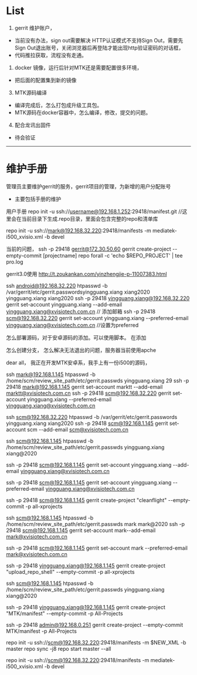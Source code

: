 # List 
1. gerrit 维护账户，
- 当前没有办法，sign out需要解决
HTTP认证模式不支持Sign Out，需要先Sign Out退出账号，关闭浏览器后再登陆才能出现http验证密码的对话框，
- 代码推拉获取，流程没有走通。
1. docker 镜像，运行后针对MTK还是需要配置很多环境，
- 把后面的配置集到新的镜像
3. MTK源码编译
- 编译完成后，怎么打包成升级工具包。
- MTK源码在docker容器中，怎么编译，修改，提交的问题。

4. 配合龙讯出固件
- 待会验证
---------------
# 维护手册

管理员主要维护gerrit的服务，gerrit项目的管理，为新增的用户分配账号

- 主要包括手册的维护








用户手册
repo init -u ssh://username@192.168.1.252:29418/manifest.git
//这里会在当前目录下生成.repo目录，里面会包含完整的repo和清单库

repo init -u ssh://mark@192.168.32.220:29418/manifests -m mediatek-i500_xvisio.xml -b  devel


当前的问题，
ssh -p 29418 gerrit@172.30.50.60 gerrit create-project --empty-commit [projectname]
repo forall -c 'echo $REPO_PROJECT' | tee pro.log

gerrit3.0使用
http://t.zoukankan.com/yinzhengjie-p-11007383.html


ssh android@192.168.32.220 htpasswd -b  /var/gerrit/etc/gerrit.passwordsyingguang.xiang xiang2020 yingguang.xiang xiang2020
ssh -p 29418 yingguang.xiang@192.168.32.220 gerrit set-account yingguang.xiang --add-email yingguang.xiang@xvisiotech.com.cn   // 添加邮箱
ssh -p 29418 scm@192.168.32.220 gerrit set-account yingguang.xiang --preferred-email yingguang.xiang@xvisiotech.com.cn  //设置为preferred



怎么部署源码，对于安卓源码的添加。可以使用脚本。
在添加


怎么创建分支，
怎么解决无法退出的问题，服务器当前使用apche




dear all，
我正在开发MTK安卓系，我手上有一份i500的源码，

ssh mark@192.168.1.145 htpasswd -b  /home/scm/review_site_path/etc/gerrit.passwds yingguang.xiang 29
ssh -p 29418 mark@192.168.1.145 gerrit set-account marktt --add-email marktt@xvisiotech.com.cn
ssh -p 29418 scm@192.168.32.220 gerrit set-account yingguang.xiang --preferred-email yingguang.xiang@xvisiotech.com.cn

ssh scm@192.168.32.220 htpasswd -b  /var/gerrit/etc/gerrit.passwords yingguang.xiang xiang2020
ssh -p 29418 scm@192.168.1.145 gerrit set-account scm --add-email scm@xvisiotech.com.cn


ssh scm@192.168.1.145 htpasswd -b  /home/scm/review_site_path/etc/gerrit.passwds yingguang.xiang xiang@2020


ssh -p 29418 scm@192.168.1.145 gerrit set-account yingguang.xiang --add-email yingguang.xiang@xvisiotech.com.cn

ssh -p 29418 scm@192.168.1.145 gerrit set-account yingguang.xiang --preferred-email yingguang.xiang@xvisiotech.com.cn

ssh -p 29418 scm@192.168.1.145  gerrit create-project "cleanflight" --empty-commit -p all-xprojects


ssh scm@192.168.1.145 htpasswd -b  /home/scm/review_site_path/etc/gerrit.passwds mark mark@2020
ssh -p 29418 scm@192.168.1.145 gerrit set-account mark--add-email mark@xvisiotech.com.cn

ssh -p 29418 scm@192.168.1.145 gerrit set-account mark --preferred-email mark@xvisiotech.com.cn


ssh -p 29418 yingguang.xiang@192.168.1.145  gerrit create-project "upload_repo_shell" --empty-commit -p all-xprojects

ssh scm@192.168.1.145 htpasswd -b  /home/scm/review_site_path/etc/gerrit.passwds yingguang.xiang xiang@2020



ssh -p 29418 yingguang.xiang@192.168.1.145  gerrit create-project "MTK/manifest" --empty-commit  -p  All-Projects

ssh -p 29418 admin@192.168.0.251 gerrit create-project --empty-commit MTK/manifest -p  All-Projects

repo init -u ssh://scm@192.168.32.220:29418/manifests -m $NEW_XML -b master     repo sync -j8     repo start master --all

repo init -u ssh://scm@192.168.32.220:29418/manifests -m mediatek-i500_xvisio.xml -b  devel